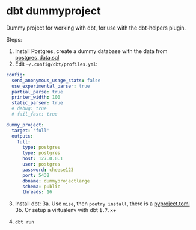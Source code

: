 # dbt dummyproject

Dummy project for working with dbt, for use with the dbt-helpers plugin.

Steps:

1. Install Postgres, create a dummy database with the data from [postgres_data.sql](postgres_data.sql)
2. Edit `~/.config/dbt/profiles.yml`:

```yaml
config:
  send_anonymous_usage_stats: false
  use_experimental_parser: true
  partial_parse: true
  printer_width: 100
  static_parser: true
  # debug: true
  # fail_fast: true

dummy_project:
  target: 'full'
  outputs:
    full:
      type: postgres
      type: postgres
      host: 127.0.0.1
      user: postgres
      password: cheese123
      port: 5432
      dbname: dummyprojectlarge
      schema: public
      threads: 16
```

3. Install dbt:
3a. Use `mise`, then `poetry install`, there is a [pyproject.toml](pyproject.toml)
3b. Or setup a virtualenv with dbt `1.7.x`+

4. `dbt run`